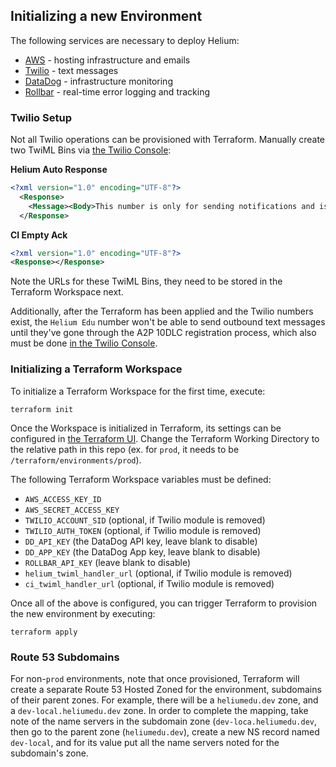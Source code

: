 ## Initializing a new Environment

The following services are necessary to deploy Helium:

- [AWS](https://aws.amazon.com/) - hosting infrastructure and emails
- [Twilio](https://www.twilio.com/en-us) - text messages
- [DataDog](https://www.datadoghq.com/) - infrastructure monitoring
- [Rollbar](https://rollbar.com/) - real-time error logging and tracking

### Twilio Setup

Not all Twilio operations can be provisioned with Terraform. Manually create two TwiML Bins via [the Twilio Console](https://www.twilio.com/console):

**Helium Auto Response**
```xml
<?xml version="1.0" encoding="UTF-8"?>
  <Response>
    <Message><Body>This number is only for sending notifications and is not monitored.</Body></Message>
  </Response>
```

**CI Empty Ack**
```xml
<?xml version="1.0" encoding="UTF-8"?>
<Response></Response>
```

Note the URLs for these TwiML Bins, they need to be stored in the Terraform Workspace next.

Additionally, after the Terraform has been applied and the Twilio numbers exist, the `Helium Edu` number won't be able to send outbound text messages until they've gone through the A2P 10DLC registration process, which also must be done [in the Twilio Console](https://console.twilio.com/us1/develop/sms/regulatory-compliance/a2p-10dlc-overview).

### Initializing a Terraform Workspace

To initialize a Terraform Workspace for the first time, execute:

```
terraform init
```

Once the Workspace is initialized in Terraform, its settings can be configured in [the Terraform UI](https://app.terraform.io/app). Change the Terraform Working Directory to the relative path in this repo (ex. for `prod`, it needs to be `/terraform/environments/prod`).

The following Terraform Workspace variables must be defined:

  - `AWS_ACCESS_KEY_ID`
  - `AWS_SECRET_ACCESS_KEY`
  - `TWILIO_ACCOUNT_SID` (optional, if Twilio module is removed)
  - `TWILIO_AUTH_TOKEN` (optional, if Twilio module is removed)
  - `DD_API_KEY` (the DataDog API key, leave blank to disable)
  - `DD_APP_KEY` (the DataDog App key, leave blank to disable)
  - `ROLLBAR_API_KEY` (leave blank to disable)
  - `helium_twiml_handler_url` (optional, if Twilio module is removed)
  - `ci_twiml_handler_url` (optional, if Twilio module is removed)

Once all of the above is configured, you can trigger Terraform to provision the new environment by executing:

```
terraform apply
```

### Route 53 Subdomains

For non-`prod` environments, note that once provisioned, Terraform will create a separate Route 53 Hosted Zoned for
the environment, subdomains of their parent zones. For example, there will be a `heliumedu.dev` zone, and a
`dev-local.heliumedu.dev` zone. In order to complete the mapping, take note of the name servers in the subdomain
zone (`dev-loca.heliumedu.dev`, then go to the parent zone (`heliumedu.dev`), create a new NS record named `dev-local`,
and for its value put all the name servers noted for the subdomain's zone.